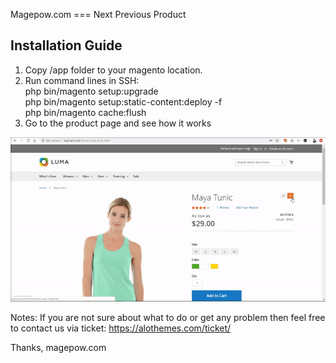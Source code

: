 Magepow.com === Next Previous Product

Installation Guide
--------------------

1. Copy /app folder to your magento location.
2. Run command lines in SSH: <br/>
    php bin/magento setup:upgrade<br/>
    php bin/magento setup:static-content:deploy -f<br/>
    php bin/magento cache:flush<br/>
3. Go to the product page and see how it works


![alt text](https://github.com/davidduong90/Next-previous-product/blob/master/app/code/Magepow/Nextpre/media/preview.gif)

Notes: If you are not sure about what to do or get any problem then feel free to contact us via ticket: https://alothemes.com/ticket/

Thanks,
magepow.com
